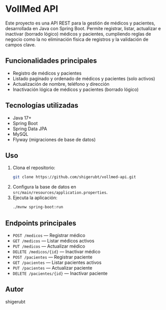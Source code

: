 # VollMed API

Este proyecto es una API REST para la gestión de médicos y pacientes, desarrollada en Java con Spring Boot. Permite registrar, listar, actualizar e inactivar (borrado lógico) médicos y pacientes, cumpliendo reglas de negocio como la no eliminación física de registros y la validación de campos clave.

## Funcionalidades principales
- Registro de médicos y pacientes
- Listado paginado y ordenado de médicos y pacientes (solo activos)
- Actualización de nombre, teléfono y dirección
- Inactivación lógica de médicos y pacientes (borrado lógico)

## Tecnologías utilizadas
- Java 17+
- Spring Boot
- Spring Data JPA
- MySQL
- Flyway (migraciones de base de datos)

## Uso
1. Clona el repositorio:
   ```sh
   git clone https://github.com/shigerubt/vollmed-api.git
   ```
2. Configura la base de datos en `src/main/resources/application.properties`.
3. Ejecuta la aplicación:
   ```sh
   ./mvnw spring-boot:run
   ```

## Endpoints principales
- `POST /medicos` — Registrar médico
- `GET /medicos` — Listar médicos activos
- `PUT /medicos` — Actualizar médico
- `DELETE /medicos/{id}` — Inactivar médico
- `POST /pacientes` — Registrar paciente
- `GET /pacientes` — Listar pacientes activos
- `PUT /pacientes` — Actualizar paciente
- `DELETE /pacientes/{id}` — Inactivar paciente

## Autor
shigerubt
